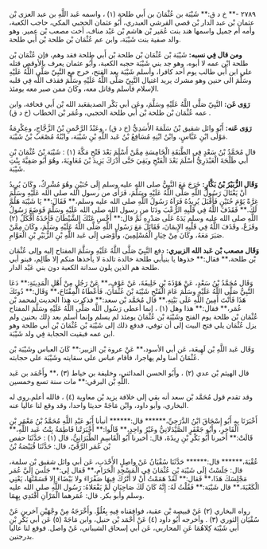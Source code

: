 ٢٧٨٩ -** خ د ق:** شَيْبَة بن عُثْمَانَ بن أَبي طلحة (١) ، واسمه عَبد اللَّهِ بن عبد العزى بْن عثمان بْن عبد الدار بْن قصي القرشي العبدري، أَبُو عثمان الحجبي المكي، حاجب الكعبة، وأمه أم جميل واسمها هند بنت عُمَير بْن هاشم بْن عَبْد مناف، أخت مصعب بْن عمير. وهو والد صفية بنت شَيْبَة، وابن عم عُثْمَان بْن طلحة بْن أَبي طلحة.

**ومن قال فِي نسبه:** شَيْبَة بْن عُثْمَان بْن طلحة بْن أَبي طلحة فقد وهم، فإن عُثْمَان بْن طلحة ابْن عمه لا أبوه، وهو جد بني شَيْبَة حجبه الكعبة، وأَبُو عثمان يعرف بالأوقص قتله علي ابن أَبي طالب يوم أحد كافرا، وأسلم شَيْبَة بعد الفتح، خرج مع النَّبِيّ صَلَّى اللَّهُ عَلَيْهِ وسَلَّمَ الى حنين وهو مشرك يريد اغتيال النَّبِيّ صَلَّى اللَّهُ عَلَيْهِ وسَلَّمَ فقذف اللَّه فِي قلبه الإسلام فأسلم وقاتل معه، وكَانَ ممن صبر معه يومئذ.

**رَوَى عَن:** النَّبِيّ صَلَّى اللَّهُ عَلَيْهِ وسَلَّمَ، وعَن أبي بَكْر الصديقعَبد الله بْن أَبي قحافة، وابن عمه عُثْمَان بْن طلحة بْن أَبي طلحة الحجبي، وعُمَر بْن الخطاب (خ د ق) .

**رَوَى عَنه:** أَبُو وائل شقيق بْنُ سَلَمَةَ الأَسَدِيُّ (خ د ق) ، وعَبْدُ الرَّحْمنِ بْنُ الزَّجَّاجِ، وعِكْرِمَةُ مَوْلَى ابْنِ عَبَّاسٍ، وابْنُ ابْنِهِ مُسَافِعُ بْنُ عَبد اللَّهِ بْنِ شَيْبَة، وابْنُهُ مُصْعَبُ بْنُ شَيْبَة.

قال مُحَمَّدُ بْنُ سَعْدٍ فِي الطَّبَقَةِ الْخَامِسَةِ مِمَّنْ أَسْلَمَ بَعْدَ فَتْحِ مَكَّةَ (١) : شَيْبَة بْنُ عُثْمَانَ بْنِ أَبي طَلْحَةَ الْعَبْدَرِيُّ أَسْلَمَ بَعْدَ الْفَتْحِ وبَقِيَ حَتَّى أَدْرَكَ يَزِيدَ بْنَ مُعَاوِيَةَ، وهُوَ أَبُو صَفِيَّةَ بِنْتِ شَيْبَة.

**وَقَال الزُّبَيْرُ بْنُ بَكَّارٍ:** خَرَجَ مَعَ النَّبِيُّ صلى الله عليه وسلم إِلَى حُنَيْنٍ وهُوَ مُشْرِكٌ، وكَانَ يُرِيدُ أَنْ يَغْتَالَ رَسُولَ اللَّهِ صَلَّى اللَّهُ عَلَيْهِ وسَلَّمَ، فَرَأَى من رسول الله صلى الله عَلَيْهِ وسَلَّمَ غِرَّةً يَوْمَ حُنَيْنٍ فَأَقْبَلَ يُرِيدُهُ فَرَآهُ رَسُولُ اللَّهِ صلى الله عليه وسلم،** فَقَالَ:** يَا شَيْبَة هَلُمَّ لَكَ.** فَقَذَفَ اللَّهُ فِي قَلْبِهِ الرُّعْبَ ودَنَا من رسول الله صلى الله عَلَيْهِ وسَلَّمَ فَوَضَعَ رَسُولُ اللَّهِ صلى الله عليه وسلم يَدَهُ عَلَى صَدْرِهِ ثُمَّ قال:** أَخْسِ عَنْكَ الشَّيْطَانَ فَأَخَذَهُ أَفْكَلٌ (٢) وفَزَعٌ، وقَذَفَ اللَّهُ فِي قَلْبِهِ الإِيمَانَ، فَقَاتَلَ مَعَ رَسُولِ اللَّهِ صَلَّى اللَّهُ عَلَيْهِ وسَلَّمَ، وكَانَ مِمَّنْ صَبَرَ مَعَهُ، وكَانَ مِنْ خِيَارِ الْمُسْلِمِينَ، وأَوْصَى إِلَى عَبد اللَّهِ بْنِ الزُّبَيْرِ بْنِ الْعَوَّامِ.

**وَقَال مصعب بْن عَبد الله الزبيري:** دفع النَّبِيّ صَلَّى اللَّهُ عَلَيْهِ وسَلَّمَ المفتاح إليه وإلى عُثْمَان بْن طلحة،** فقال:** خذوها يا بنيأبي طلحة خالدة تالدة لا يأخذها منكم إلا ظَالِم، فبنو أبي طلحة هم الذين يلون سدانة الكعبة دون بني عَبْد الدار.

وَقَال مُحَمَّدُ بْنُ سَعْدٍ، عَنْ هَوْذَةَ بْنِ خَلِيفَةَ، عَنْ عَوْفٍ،** عَنْ رَجُلٍ مِنْ أَهْلِ الْمَدِينَةِ:** دَعَا النَّبِيُّ صَلَّى اللَّهُ عَلَيْهِ وسَلَّمَ عَامَ الْفَتْحِ شَيْبَة بْنَ عُثْمَانَ، فَأَعْطَاهُ الْمِفْتَاحَ،** وَقَال:** دُونَكَ هَذَا فَأَنْتَ أَمِينُ اللَّهِ عَلَى بَيْتِهِ.** قال مُحَمَّد بْن سعد:** فذكرت هذا الحديث لمحمد بْن عُمَر،** فقال:** هذا وهل (١) ، إنما أعطى رَسُول اللَّه صَلَّى اللَّهُ عَلَيْهِ وسَلَّمَ المفتاح عُثْمَان بْن طلحة يوم الفتح وشَيْبَة بْن عُثْمَانَ يومئذ لم يسلم وإنما أسلم بعد ذلك بحنين ولم يزل عُثْمَان يلي فتح البيت إلى أن توفي، فدفع ذلك إلى شَيْبَة بْن عُثْمَانَ بْن أَبي طلحة وهو ابن عمه فبقيت الحجابة فِي ولد شَيْبَة.

وَقَال عَبد اللَّهِ بْن لَهِيعَة، عَن أبي الأسود،** عَنْ عروة بْن الزبير:** كَانَ العباس وشَيْبَة بْن عُثْمَانَ أمنا ولم يهاجرا، فأقام عباس على سقايته وشَيْبَة على حجابته.

قال الهيثم بْن عدي (٢) ، وأَبُو الحسن المدائني، وخليفة بن خياط (٣) ،** وأَحْمَد بن عَبد اللَّهِ بْن البرقي:** مات سنة تسع وخمسين.

وقد تقدم قول مُحَمَّد بْن سعد أنه بقي إلى خلافة يزيد بْن معاوية (٤) ، فالله أعلم.روى له البخاري، وأبو داود، وابْن مَاجَهْ حديثا واحدا، وقد وقع لنا عاليا عنه.

أَخْبَرَنَا بِهِ أَبُو إِسْحَاقَ ابْنُ الدَّرَجِيِّ،****** قال:****** أنبأنا أَبُو عَبْدِ اللَّهِ مُحَمَّدُ بْنُ مَعْمَرِ بْنِ الْفَاخِرِ، وأَبُو جَعْفَرٍ الصَّيْدَلانِيُّ وغَيْرُ واحِدٍ،** قَالُوا:** أَخْبَرَتْنا فَاطِمَةُ بِنْتُ عَبد اللَّهِ،** قَالَتْ:** أخبرنا أَبُو بَكْرِ بْنِ رِيذَةَ، قال: أخبرنا أَبُو الْقَاسِمِ الطَّبَرَانِيُّ، قال (١) : حَدَّثَنَا حفص بْن عُمَر الرَّقِّيّ، قال: حَدَّثَنَا قُبَيْصَةُ بْنُ

عُقْبَةَ،****** قال:****** حَدَّثَنَا سُفْيَانُ عَنْ واصِلٍ الأَحْدَبِ، عَن أبي وائل شقيق بْن سلمة، قال: جَلَسْتُ إِلَى شَيْبَة بْنِ عُثْمَانَ فِي الْمَسْجِدِ الْحَرَامِ،** فَقال لِي:** جَلَسَ إِلَيَّ عُمَر مَجْلِسَكَ هَذَا،** فَقال:** لَقَدْ هَمَمْتُ أَنْ لا أَتْرُكَ فِيهَا صَفْرَاءَ ولا بَيْضَاءَ إِلا قَسَمْتُهَا، يَعْنِي الْكَعْبَةَ،** قال شَيْبَة:** فَقُلْتُ لَهُ: إِنَّهُ كَانَ لَكَ صَاحِبَانِ لَمْ يَفْعَلاهُ: رَسُول اللَّهِ صلى الله عليه وسلم وأبو بكر. قال: عُمَرهما الْمَرْآنِ أَقْتَدِي بِهِمَا.

رواه البخاري (٢) عَنْ قبيصة بْن عقبة، فوافقناه فِيهِ بِعُلُوٍّ. وأَخْرَجَهُ مِنْ وجْهَيْنِ آخرين عَنْ سُفْيَان الثوري (٣) . وأخرجه أَبُو داود (٤) عَنْ أَحْمَد بْن حنبل، وابن مَاجَهْ (٥) عَن أبي بَكْرِ بْنِ أَبي شَيْبَة كِلاهُمَا عَنِ المحاربي، عَن أبي إسحاق الشيباني، عَنْ واصل. فوقع لنا عاليا بدرجتين.